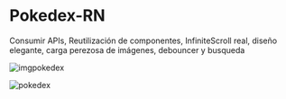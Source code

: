 # Pokedex-RN
Consumir APIs, Reutilización de componentes, InfiniteScroll real, diseño elegante, carga perezosa de imágenes, debouncer y busqueda

![imgpokedex](https://user-images.githubusercontent.com/20548770/138352327-4a465673-a655-49e5-8756-5a19afdeb830.PNG)

![pokedex](https://user-images.githubusercontent.com/20548770/138352061-d818de4f-e066-4896-9227-fe094390a3b4.png)
